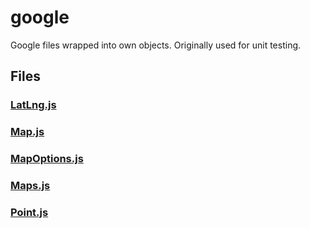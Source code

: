# google

Google files wrapped into own objects. Originally used for unit testing.  



<!-- start generated readme -->

## Files  

### [LatLng.js](LatLng.js.md)  


### [Map.js](Map.js.md)  


### [MapOptions.js](MapOptions.js.md)  


### [Maps.js](Maps.js.md)  


### [Point.js](Point.js.md)  


<!-- end generated readme -->
